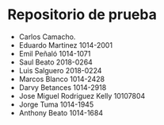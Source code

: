 # Repositorio de prueba

- Carlos Camacho.
- Eduardo Martinez 1014-2001
- Emil Peñaló 1014-1071
- Saul Beato 2018-0264
- Luis Salguero 2018-0224
- Marcos Blanco 1014-2428
- Darvy Betances 1014-2918
- Jose Miguel Rodriguez Kelly 10107804
- Jorge Tuma 1014-1945 
- Anthony Beato 1014-1684
